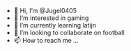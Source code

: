 - 👋 Hi, I’m @Jugel0405
- 👀 I’m interested in gaming
- 🌱 I’m currently learning latijn
- 💞️ I’m looking to collaborate on football
- 📫 How to reach me ...

<!---
Jugel0405/Jugel0405 is a ✨ special ✨ repository because its `README.md` (this file) appears on your GitHub profile.
You can click the Preview link to take a look at your changes.
--->
